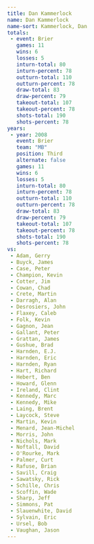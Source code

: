 ```yaml
---
title: Dan Kammerlock
name: Dan Kammerlock
name-sort: Kammerlock, Dan
totals:
 - event: Brier
   games: 11
   wins: 6
   losses: 5
   inturn-total: 80
   inturn-percent: 78
   outturn-total: 110
   outturn-percent: 78
   draw-total: 83
   draw-percent: 79
   takeout-total: 107
   takeout-percent: 78
   shots-total: 190
   shots-percent: 78
years:
 - year: 2008
   event: Brier
   team: "MB"
   position: Third
   alternate: false
   games: 11
   wins: 6
   losses: 5
   inturn-total: 80
   inturn-percent: 78
   outturn-total: 110
   outturn-percent: 78
   draw-total: 83
   draw-percent: 79
   takeout-total: 107
   takeout-percent: 78
   shots-total: 190
   shots-percent: 78
vs:
 - Adam, Gerry
 - Buyck, James
 - Case, Peter
 - Champion, Kevin
 - Cotter, Jim
 - Cowan, Chad
 - Crete, Martin
 - Darragh, Alan
 - Desrosiers, John
 - Flaxey, Caleb
 - Folk, Kevin
 - Gagnon, Jean
 - Gallant, Peter
 - Grattan, James
 - Gushue, Brad
 - Harnden, E.J.
 - Harnden, Eric
 - Harnden, Ryan
 - Hart, Richard
 - Hebert, Ben
 - Howard, Glenn
 - Ireland, Clint
 - Kennedy, Marc
 - Kennedy, Mike
 - Laing, Brent
 - Laycock, Steve
 - Martin, Kevin
 - Menard, Jean-Michel
 - Morris, John
 - Nichols, Mark
 - Noftall, David
 - O'Rourke, Mark
 - Palmer, Curt
 - Rafuse, Brian
 - Savill, Craig
 - Sawatsky, Rick
 - Schille, Chris
 - Scoffin, Wade
 - Sharp, Jeff
 - Simmons, Pat
 - Slauenwhite, David
 - Sylvain, Eric
 - Ursel, Bob
 - Vaughan, Jason
---
```

